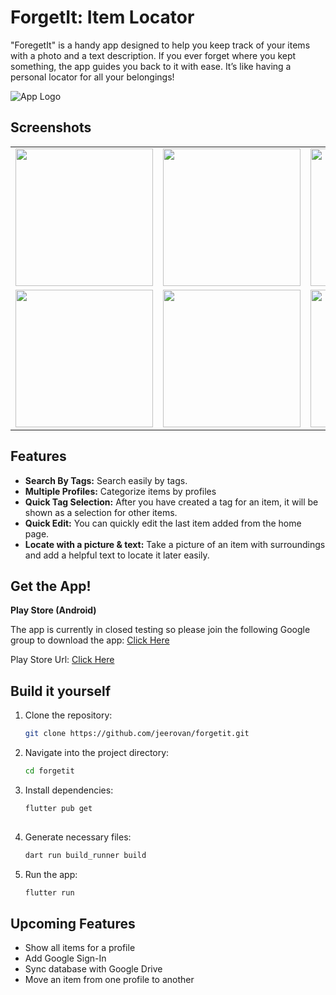# ForgetIt: Item Locator

"ForegetIt" is a handy app designed to help you keep track of your items with a photo and a text description. If you ever forget where you kept something, the app guides you back to it with ease. It’s like having a personal locator for all your belongings!

![App Logo](https://cdn.dribbble.com/userupload/15734531/file/original-e2482ea0c429687f070374b5d8a31a2d.png?resize=100x)

## Screenshots
<div style="text-align: center">
    <table>
        <tr>
            <td style="text-align: center">
                <img src="https://cdn.dribbble.com/userupload/15734468/file/original-b4a9f79c493cfd0c358c4ddd7207ec8b.png" width="220"/>
            </td>            
            <td style="text-align: center">
                <img src="https://cdn.dribbble.com/userupload/15734473/file/original-bad3ad4c2f981d54d19141b3ab2c805c.png" width="220"/>
            </td>   
            <td style="text-align: center">
                <img src="https://cdn.dribbble.com/userupload/15734471/file/original-0cadaffc36f94312b15ba48d3c4f41a9.png" width="220"/>
            </td>      
        </tr>
        <tr>
            <td style="text-align: center">
                <img src="https://cdn.dribbble.com/userupload/15734469/file/original-0f7db6b397519a101ac13e9dba88cc6f.png" width="220"/>
            </td>               
            <td style="text-align: center">
                <img src="https://cdn.dribbble.com/userupload/15734470/file/original-f79be745e87b93820006df4cb33ea2f8.png" width="220"/>
            </td>  
            <td style="text-align: center">
                <img src="https://cdn.dribbble.com/userupload/15734472/file/original-9fb7ad9e8d866143e8eaf39d928c0f5b.png" width="220"/>
            </td>      
        </tr>
    </table>
</div>

## Features

* **Search By Tags:** Search easily by tags.
* **Multiple Profiles:** Categorize items by profiles
* **Quick Tag Selection:** After you have created a tag for an item, it will be shown as a selection for other items.
* **Quick Edit:** You can quickly edit the last item added from the home page.
* **Locate with a picture & text:** Take a picture of an item with surroundings and add a helpful text to locate it later easily.

  
## Get the App!

**Play Store (Android)**

The app is currently in closed testing so please join the following Google group to download the app: [Click Here](http://groups.google.com/g/abona)

Play Store Url: [Click Here](https://play.google.com/store/apps/details?id=com.forget.it)

## Build it yourself

1. Clone the repository:

   ```bash
   git clone https://github.com/jeerovan/forgetit.git
   ```

2. Navigate into the project directory:

   ```bash
   cd forgetit
   ```

3. Install dependencies:

   ```bash
   flutter pub get
  
4. Generate necessary files:

   ```bash
   dart run build_runner build
   ```

5. Run the app:

   ```bash
   flutter run

## Upcoming Features

- Show all items for a profile
- Add Google Sign-In
- Sync database with Google Drive
- Move an item from one profile to another
